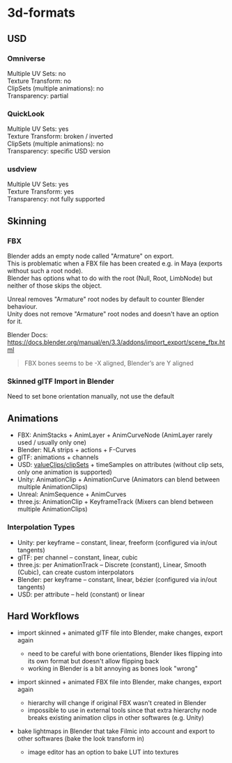 # 3d-formats

## USD

### Omniverse

Multiple UV Sets: no  
Texture Transform: no  
ClipSets (multiple animations): no  
Transparency: partial  

### QuickLook

Multiple UV Sets: yes  
Texture Transform: broken / inverted  
ClipSets (multiple animations): no  
Transparency: specific USD version  

### usdview

Multiple UV Sets: yes  
Texture Transform: yes  
Transparency: not fully supported    

## Skinning

### FBX 

Blender adds an empty node called "Armature" on export.  
This is problematic when a FBX file has been created e.g. in Maya (exports without such a root node).  
Blender has options what to do with the root (Null, Root, LimbNode) but neither of those skips the object.  

Unreal removes "Armature" root nodes by default to counter Blender behaviour.  
Unity does not remove "Armature" root nodes and doesn't have an option for it.   

Blender Docs: https://docs.blender.org/manual/en/3.3/addons/import_export/scene_fbx.html
> FBX bones seems to be -X aligned, Blender’s are Y aligned  

### Skinned glTF Import in Blender

Need to set bone orientation manually, not use the default  

## Animations

- FBX: AnimStacks + AnimLayer + AnimCurveNode (AnimLayer rarely used / usually only one)  
- Blender: NLA strips + actions + F-Curves   
- glTF: animations + channels  
- USD: [valueClips/clipSets](https://graphics.pixar.com/usd/release/api/_usd__page__value_clips.html) + timeSamples on attributes (without clip sets, only one animation is supported)  
- Unity: AnimationClip + AnimationCurve (Animators can blend between multiple AnimationClips)  
- Unreal: AnimSequence + AnimCurves  
- three.js: AnimationClip + KeyframeTrack (Mixers can blend between multiple AnimationClips)  

### Interpolation Types  

- Unity: per keyframe – constant, linear, freeform (configured via in/out tangents)  
- glTF: per channel – constant, linear, cubic  
- three.js: per AnimationTrack – Discrete (constant), Linear, Smooth (Cubic), can create custom interpolators    
- Blender: per keyframe – constant, linear, bézier (configured via in/out tangents)  
- USD: per attribute – held (constant) or linear  

## Hard Workflows

- import skinned + animated glTF file into Blender, make changes, export again
  - need to be careful with bone orientations, Blender likes flipping into its own format but doesn't allow flipping back
  - working in Blender is a bit annoying as bones look "wrong"

- import skinned + animated FBX file into Blender, make changes, export again
  - hierarchy will change if original FBX wasn't created in Blender
  - impossible to use in external tools since that extra hierarchy node breaks existing animation clips in other softwares (e.g. Unity)

- bake lightmaps in Blender that take Filmic into account and export to other softwares (bake the look transform in)  
  - image editor has an option to bake LUT into textures  
